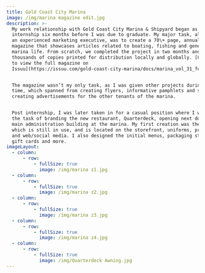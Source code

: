 ```yaml
---
title: Gold Coast City Marina
image: /img/marina magazine edit.jpg
description: >-
  My work relationship with Gold Coast City Marina & Shipyard began as an
  internship six months before I was due to graduate. My major task, alongside
  an experienced marketing executive, was to create a 70\+ page, annual Marina
  magazine that showcases articles related to boating, fishing and general
  marina life. From scratch, we completed the project in two months and had
  thousands of copies printed for distribution locally and globally. [Click here
  to view the full magazine on
  Issuu](https://issuu.com/gold-coast-city-marina/docs/marina_vol_31_for_issuu_3).


  The magazine wasn’t my only task, as I was given other projects during this
  time, which spanned from creating flyers, informative pamphlets and signage to
  creating advertisements for the other tenants of the marina.


  Post internship, I was later taken in for a casual position where I was given
  the task of branding the new restaurant, Quarterdeck, opening next door to the
  main administration building at the marina. My first creation was the logo,
  which is still in use, and is located on the storefront, uniforms, print media
  and web/social media. I also designed the initial menus, packaging stickers,
  gift cards and more.
imageLayout:
  - column:
      - row:
          - fullSize: true
            image: /img/marina z1.jpg
  - column:
      - row:
          - fullSize: true
            image: /img/marina z2.jpg
  - column:
      - row:
          - fullSize: true
            image: /img/marina z3.jpg
  - column:
      - row:
          - fullSize: true
            image: /img/marina z4.jpg
  - column:
      - row:
          - fullSize: true
            image: /img/Quarterdeck Awning.jpg
---
```

















